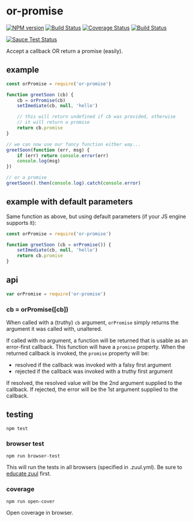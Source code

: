 # or-promise

[![NPM version](https://badge.fury.io/js/or-promise.png)](http://badge.fury.io/js/or-promise)
[![Build Status](https://travis-ci.org/jasonpincin/or-promise.svg?branch=master)](https://travis-ci.org/jasonpincin/or-promise)
[![Coverage Status](https://coveralls.io/repos/jasonpincin/or-promise/badge.png?branch=master)](https://coveralls.io/r/jasonpincin/or-promise?branch=master)
[![Build Status](https://saucelabs.com/buildstatus/jp-project14)](https://saucelabs.com/beta/builds/e4bca03b508c4eeb848f3986a61dd97f)

[![Sauce Test Status](https://saucelabs.com/browser-matrix/jp-project14.svg)](https://saucelabs.com/beta/builds/e4bca03b508c4eeb848f3986a61dd97f)

Accept a callback OR return a promise (easily).

## example

```javascript
const orPromise = require('or-promise')

function greetSoon (cb) {
    cb = orPromise(cb)
    setImediate(cb, null, 'hello')

    // this will return undefined if cb was provided, otherwise
    // it will return a promise
    return cb.promise
}

// we can now use our fancy function either way...
greetSoon(function (err, msg) {
    if (err) return console.error(err)
    console.log(msg)
})

// or a promise
greetSoon().then(console.log).catch(console.error)
```

## example with default parameters

Same function as above, but using default parameters (if your JS engine supports
it):

```javascript
const orPromise = require('or-promise')

function greetSoon (cb = orPromise()) {
    setImediate(cb, null, 'hello')
    return cb.promise
}
```

## api

```javascript
var orPromise = require('or-promise')
```

### cb = orPromise([cb])

When called with a (truthy) `cb` argument, `orPromise` simply returns the 
argument it was called with, unaltered. 

If called with no argument, a function will be returned that is usable as an 
error-first callback. This function will have a `promise` property. When the
returned callback is invoked, the `promise` property will be:

* resolved if the callback was invoked with a falsy first argument
* rejected if the callback was invoked with a truthy first argument

If resolved, the resolved value will be the 2nd argument supplied to the
callback. If rejected, the error will be the 1st argument supplied to the
callback.

## testing

`npm test`

### browser test

`npm run browser-test`

This will run the tests in all browsers (specified in .zuul.yml). Be sure to 
[educate zuul](https://github.com/defunctzombie/zuul/wiki/cloud-testing#2-educate-zuul) 
first.

### coverage

`npm run open-cover`

Open coverage in browser.
